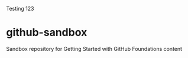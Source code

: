 Testing 123
# github-sandbox
Sandbox repository for Getting Started with GitHub Foundations content
